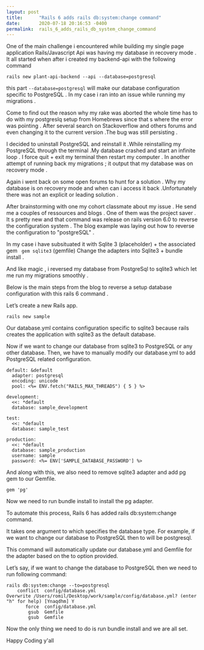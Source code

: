 ```yaml
---
layout: post
title:      "Rails 6 adds rails db:system:change command"
date:       2020-07-18 20:16:53 -0400
permalink:  rails_6_adds_rails_db_system_change_command
---
```



 One of the main challenge i encountered while building my single page application Rails/Javascript Api was having my database in recovery mode . 
 It all started when after i created my backend-api with the following command 
 
 
 ``` 
 rails new plant-api-backend --api --database=postgresql

 ```
 
 
 this part  ``` --database=postgresql ```  will make our database configuration specific to PostgreSQL . In my case i ran into an issue while running my migrations . 
 
 Come to find out the reason why my rake was aborted the whole time has to do with my postgreslq setup from Homebrews since that s where the error was pointing . After several search on Stackoverflow and others forums and even changing it to the current version .The bug was still persisting .

 
 I decided to uninstall  PostgreSQL and reinstall it .While reinstalling my PostgreSQL through the terminal .My database crashed and start an infinite loop . I force quit + exit my terminal then restart my computer . 
 In another attempt of running back my migrations ; it output that my database was on recovery mode . 
 
 
 Again i went back on some open forums to hunt for a solution . Why my database is on  recovery mode and when can i access it back .Unfortunately there was not an explicit or leading solution .
 
 After brainstorming with one my cohort classmate about my issue . He send me a couples of ressources and blogs . One of them was the project saver . It s pretty new and that command was release on rails version 6.0 to reverse the configuration system . 
 The blog example was laying out how to reverse the configuration to "postgreSQL" .
 
 
 In my case i have  subsituated it  with Sqlite 3 (placeholder) + the associated  gem ``` gem sqlite3``` (gemfile) 
 Change the adapters into Sqlite3 + bundle install . 
 
 And like magic , i reversed my database  from PostgreSql to sqlite3 which let me run my migrations smoothly . 
 
 Below is the main steps from the blog  to reverse a setup database configuration with this rails 6 command .
 
Let’s create a new Rails app.


```
rails new sample
```

Our database.yml contains configuration specific to sqlite3 because rails creates the application with sqlite3 as the default database.

Now if we want to change our database from sqlite3 to PostgreSQL or any other database. Then, we have to manually modify our database.yml to add PostgreSQL related configuration.


```
default: &default
  adapter: postgresql
  encoding: unicode
  pool: <%= ENV.fetch("RAILS_MAX_THREADS") { 5 } %>

development:
  <<: *default
  database: sample_development

test:
  <<: *default
  database: sample_test

production:
  <<: *default
  database: sample_production
  username: sample
  password: <%= ENV['SAMPLE_DATABASE_PASSWORD'] %>      

```


And along with this, we also need to remove sqlite3 adapter and add pg gem to our Gemfile.



```
gem 'pg'
```


Now we need to run bundle install to install the pg adapter.

To automate this process, Rails 6 has added rails db:system:change command.

It takes one argument to which specifies the database type. For example, if we want to change our database to PostgreSQL then to will be postgresql.

This command will automatically update our database.yml and Gemfile for the adapter based on the to option provided.

Let’s say, if we want to change the database to PostgreSQL then we need to run following command:


```
rails db:system:change --to=postgresql
    conflict  config/database.yml
Overwrite /Users/romil/Desktop/work/sample/config/database.yml? (enter "h" for help) [Ynaqdhm] Y
       force  config/database.yml
        gsub  Gemfile
        gsub  Gemfile    
```

Now the only thing we need to do is run bundle install and we are all set.

Happy Coding y'all




